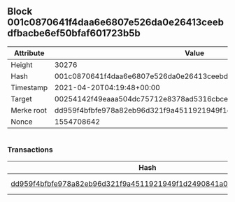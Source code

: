 ## Block 001c0870641f4daa6e6807e526da0e26413ceebdfbacbe6ef50bfaf601723b5b

Attribute | Value
--- | ---
Height | 30276
Hash | 001c0870641f4daa6e6807e526da0e26413ceebdfbacbe6ef50bfaf601723b5b
Timestamp | 2021-04-20T04:19:48+00:00
Target | 00254142f49eaaa504dc75712e8378ad5316cbcead634704b3734b6271167cc4
Merke root | dd959f4bfbfe978a82eb96d321f9a4511921949f1d2490841a0d338e1a457ced
Nonce | 1554708642

```

```

### Transactions

Hash | Amount
--- | ---
[dd959f4bfbfe978a82eb96d321f9a4511921949f1d2490841a0d338e1a457ced](dd959f4bfbfe978a82eb96d321f9a4511921949f1d2490841a0d338e1a457ced.md) | 10.00000000 SKEPTI 
